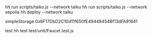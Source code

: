 hh run scripts/taiko.js --network taiku
hh run scripts/taiko.js --network sepolia
hh deploy --network taiku

simpleStorage
0x6F17DbD2C10d11f650fE49448454Bf13dFA91641

test
hh test test/unit/Faucet.test.js

